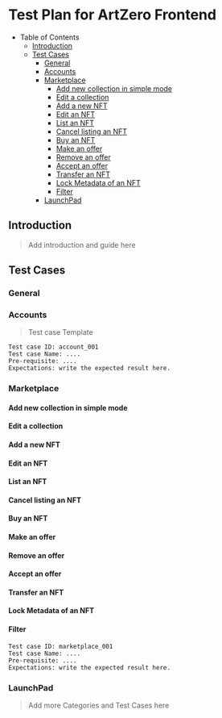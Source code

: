 # Test Plan for ArtZero Frontend

- Table of Contents
  - [Introduction](#introduction)
  - [Test Cases](#test-cases)
    - [General](#general)
    - [Accounts](#accounts)
    - [Marketplace](#marketplace)
      - [Add new collection in simple mode](#Add-new-collection-in-simple-mode)
      - [Edit a collection](#Edit-a-collection)
      - [Add a new NFT](#Add-a-new-NFT)
      - [Edit an NFT](#Edit-an-NFT)
      - [List an NFT](#List-an-NFT)
      - [Cancel listing an NFT](#Cancel-listing-an-NFT)
      - [Buy an NFT](#Buy-an-NFT)
      - [Make an offer](#Make-an-offer)
      - [Remove an offer](#Remove-an-offer)
      - [Accept an offer](#Accept-an-offer)
      - [Transfer an NFT](#Transfer-an-NFT)
      - [Lock Metadata of an NFT](#Lock-metadata-of-an-NFT)
      - [Filter](#Filter)
    - [LaunchPad](#launchpad)

## Introduction
> Add introduction and guide here

## Test Cases

### General

### Accounts
> Test case Template
```
Test case ID: account_001
Test case Name: ....
Pre-requisite: ....
Expectations: write the expected result here.
```

### Marketplace

#### Add new collection in simple mode

#### Edit a collection

#### Add a new NFT

#### Edit an NFT

#### List an NFT

#### Cancel listing an NFT

#### Buy an NFT

#### Make an offer

#### Remove an offer

#### Accept an offer

#### Transfer an NFT

#### Lock Metadata of an NFT

#### Filter

```
Test case ID: marketplace_001
Test case Name: ....
Pre-requisite: ....
Expectations: write the expected result here.
```

### LaunchPad


> Add more Categories and Test Cases here
